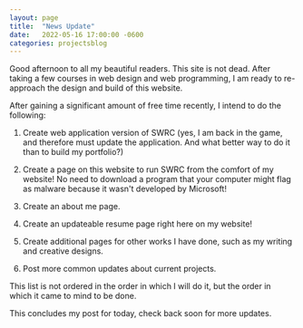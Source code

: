```yaml
---
layout: page
title:  "News Update"
date:   2022-05-16 17:00:00 -0600
categories: projectsblog
---
```


Good afternoon to all my beautiful readers. This site is not dead. After taking a few courses in web design and web programming, I am ready to re-approach the design and build of this website. 

After gaining a significant amount of free time recently, I intend to do the following:

1. Create web application version of SWRC (yes, I am back in the game, and therefore must update the application. And what better way to do it than to build my portfolio?)

2. Create a page on this website to run SWRC from the comfort of my website! No need to download a program that your computer might flag as malware because it wasn't developed by Microsoft!
3. Create an about me page.
4. Create an updateable resume page right here on my website!
5. Create additional pages for other works I have done, such as my writing and creative designs.
6. Post more common updates about current projects.


This list is not ordered in the order in which I will do it, but the order in which it came to mind to be done.

This concludes my post for today, check back soon for more updates.